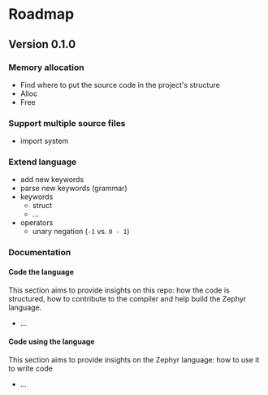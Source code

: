 # Roadmap

## Version 0.1.0

### Memory allocation

- Find where to put the source code in the project's structure
- Alloc
- Free

### Support multiple source files

- import system

### Extend language

- add new keywords
- parse new keywords (grammar)
- keywords
  - struct
  - ...
- operators
  - unary negation (`-1` vs. `0 - 1`)

### Documentation

#### Code the language

This section aims to provide insights on this repo: how the code is structured, how to contribute to the compiler and help build the Zephyr language.
- ...

#### Code using the language

This section aims to provide insights on the Zephyr language: how to use it to write code
- ...
